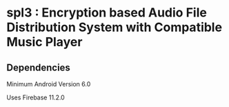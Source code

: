 # spl3 : Encryption based Audio File Distribution System with Compatible Music Player

## Dependencies
Minimum Android Version 6.0

Uses Firebase 11.2.0
